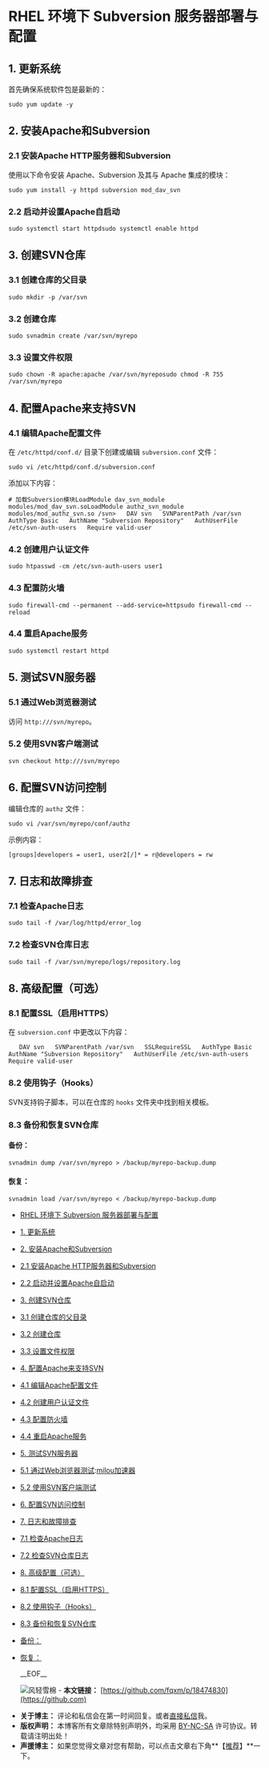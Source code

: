 
# RHEL 环境下 Subversion 服务器部署与配置


## 1\. 更新系统


首先确保系统软件包是最新的：



```
sudo yum update -y
```

## 2\. 安装Apache和Subversion


### 2\.1 安装Apache HTTP服务器和Subversion


使用以下命令安装 Apache、Subversion 及其与 Apache 集成的模块：



```
sudo yum install -y httpd subversion mod_dav_svn
```

### 2\.2 启动并设置Apache自启动



```
sudo systemctl start httpdsudo systemctl enable httpd
```

## 3\. 创建SVN仓库


### 3\.1 创建仓库的父目录



```
sudo mkdir -p /var/svn
```

### 3\.2 创建仓库



```
sudo svnadmin create /var/svn/myrepo
```

### 3\.3 设置文件权限



```
sudo chown -R apache:apache /var/svn/myreposudo chmod -R 755 /var/svn/myrepo
```

## 4\. 配置Apache来支持SVN


### 4\.1 编辑Apache配置文件


在 `/etc/httpd/conf.d/` 目录下创建或编辑 `subversion.conf` 文件：



```
sudo vi /etc/httpd/conf.d/subversion.conf
```

添加以下内容：



```
# 加载Subversion模块LoadModule dav_svn_module modules/mod_dav_svn.soLoadModule authz_svn_module modules/mod_authz_svn.so​ /svn>   DAV svn   SVNParentPath /var/svn   AuthType Basic   AuthName "Subversion Repository"   AuthUserFile /etc/svn-auth-users   Require valid-user
```

### 4\.2 创建用户认证文件



```
sudo htpasswd -cm /etc/svn-auth-users user1
```

### 4\.3 配置防火墙



```
sudo firewall-cmd --permanent --add-service=httpsudo firewall-cmd --reload
```

### 4\.4 重启Apache服务



```
sudo systemctl restart httpd
```

## 5\. 测试SVN服务器


### 5\.1 通过Web浏览器测试


访问 `http:///svn/myrepo`。


### 5\.2 使用SVN客户端测试



```
svn checkout http:///svn/myrepo
```

## 6\. 配置SVN访问控制


编辑仓库的 `authz` 文件：



```
sudo vi /var/svn/myrepo/conf/authz
```

示例内容：



```
[groups]developers = user1, user2[/]* = r@developers = rw
```

## 7\. 日志和故障排查


### 7\.1 检查Apache日志



```
sudo tail -f /var/log/httpd/error_log
```

### 7\.2 检查SVN仓库日志



```
sudo tail -f /var/svn/myrepo/logs/repository.log
```

## 8\. 高级配置（可选）


### 8\.1 配置SSL（启用HTTPS）


在 `subversion.conf` 中更改以下内容：



```
   DAV svn   SVNParentPath /var/svn   SSLRequireSSL   AuthType Basic   AuthName "Subversion Repository"   AuthUserFile /etc/svn-auth-users   Require valid-user
```

### 8\.2 使用钩子（Hooks）


SVN支持钩子脚本，可以在仓库的 `hooks` 文件夹中找到相关模板。


### 8\.3 备份和恢复SVN仓库


#### 备份：



```
svnadmin dump /var/svn/myrepo > /backup/myrepo-backup.dump
```

#### 恢复：



```
svnadmin load /var/svn/myrepo < /backup/myrepo-backup.dump
```

  * [RHEL 环境下 Subversion 服务器部署与配置](#tid-DW7j8i)
* [1\. 更新系统](#tid-2XYdFP)
* [2\. 安装Apache和Subversion](#tid-Sdwhpx)
* [2\.1 安装Apache HTTP服务器和Subversion](#tid-6SxeGw)
* [2\.2 启动并设置Apache自启动](#tid-KRREzk)
* [3\. 创建SVN仓库](#tid-7yhGyn)
* [3\.1 创建仓库的父目录](#tid-SsGe42)
* [3\.2 创建仓库](#tid-aJFEia)
* [3\.3 设置文件权限](#tid-NSniGf)
* [4\. 配置Apache来支持SVN](#tid-8FYn8h)
* [4\.1 编辑Apache配置文件](#tid-wMCEHH)
* [4\.2 创建用户认证文件](#tid-zPKjSh)
* [4\.3 配置防火墙](#tid-xr8DAa)
* [4\.4 重启Apache服务](#tid-TRPfBK)
* [5\. 测试SVN服务器](#tid-asNpwi)
* [5\.1 通过Web浏览器测试](#tid-KHb5fi):[milou加速器](https://xinminxuehui.org)
* [5\.2 使用SVN客户端测试](#tid-AwiFre)
* [6\. 配置SVN访问控制](#tid-knydiG)
* [7\. 日志和故障排查](#tid-T2iJNF)
* [7\.1 检查Apache日志](#tid-DzYe5A)
* [7\.2 检查SVN仓库日志](#tid-WQRWXt)
* [8\. 高级配置（可选）](#tid-WDieBF)
* [8\.1 配置SSL（启用HTTPS）](#tid-7zDcT3)
* [8\.2 使用钩子（Hooks）](#tid-bdBCR7)
* [8\.3 备份和恢复SVN仓库](#tid-z6E64d)
* [备份：](#tid-3RPYKB)
* [恢复：](#tid-A7pPjN)

   \_\_EOF\_\_

   ![](https://github.com/fqxm)风轻雪棉  - **本文链接：** [https://github.com/fqxm/p/18474830](https://github.com)
 - **关于博主：** 评论和私信会在第一时间回复。或者[直接私信](https://github.com)我。
 - **版权声明：** 本博客所有文章除特别声明外，均采用 [BY\-NC\-SA](https://github.com "BY-NC-SA") 许可协议。转载请注明出处！
 - **声援博主：** 如果您觉得文章对您有帮助，可以点击文章右下角**【[推荐](javascript:void(0);)】**一下。
     
